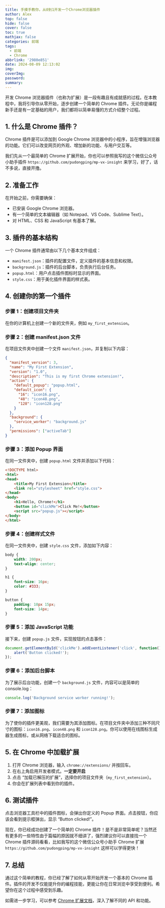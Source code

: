 ```yaml
---
title: 手摸手教你，从0到1开发一个Chrome浏览器插件
author: Alex
top: false
hide: false
cover: false
toc: true
mathjax: false
categories: 前端
tags:
  - 前端
  - Chrome
abbrlink: '2980e851'
date: 2024-08-09 12:13:02
img:
coverImg:
password:
summary:
---
```


开发 Chrome 浏览器插件（也称为扩展）是一段有趣且有成就感的过程。在本教程中，我将引导你从零开始，逐步创建一个简单的 Chrome 插件。无论你是编程新手还是有一定基础的用户，我们都将以简单易懂的方式介绍整个过程。

## 1. 什么是 Chrome 插件？

Chrome 插件是可以添加到 Google Chrome 浏览器中的小程序，旨在增强浏览器的功能。它们可以改变网页的外观、增加新的功能、与用户交互等。

我们先从一个最简单的 Chrome 扩展开始，你也可以参照我写的这个微信公众号小助手插件 `https://github.com/pudongping/mp-vx-insight` 来学习，好了，话不多说，直接开撸。

## 2. 准备工作

在开始之前，你需要确保：

- 已安装 Google Chrome 浏览器。
- 有一个简单的文本编辑器（如 Notepad、VS Code、Sublime Text）。
- 对 HTML、CSS 和 JavaScript 有基本了解。

## 3. 插件的基本结构

一个 Chrome 插件通常由以下几个基本文件组成：

- `manifest.json`：插件的配置文件，定义插件的基本信息和权限。
- `background.js`：插件的后台脚本，负责执行后台任务。
- `popup.html`：用户点击插件图标时显示的界面。
- `style.css`：用于美化插件界面的样式表。

## 4. 创建你的第一个插件

### 步骤 1：创建项目文件夹

在你的计算机上创建一个新的文件夹，例如 `my_first_extension`。

### 步骤 2：创建 manifest.json 文件

在项目文件夹中创建一个文件 `manifest.json`，并复制以下内容：

```json
{
  "manifest_version": 3,
  "name": "My First Extension",
  "version": "1.0",
  "description": "This is my first Chrome extension!",
  "action": {
    "default_popup": "popup.html",
    "default_icon": {
      "16": "icon16.png",
      "48": "icon48.png",
      "128": "icon128.png"
    }
  },
  "background": {
    "service_worker": "background.js"
  },
  "permissions": ["activeTab"]
}
```

### 步骤 3：添加 Popup 界面

在同一文件夹中，创建 `popup.html` 文件并添加以下代码：

```html
<!DOCTYPE html>
<html>
<head>
    <title>My First Extension</title>
    <link rel="stylesheet" href="style.css">
</head>
<body>
    <h1>Hello, Chrome!</h1>
    <button id="clickMe">Click Me!</button>
    <script src="popup.js"></script>
</body>
</html>
```

### 步骤 4：创建样式文件

在同一文件夹中，创建 `style.css` 文件，添加如下内容：

```css
body {
    width: 200px;
    text-align: center;
}

h1 {
    font-size: 16px;
    color: #333;
}

button {
    padding: 10px 15px;
    font-size: 14px;
}
```

### 步骤 5：添加 JavaScript 功能

接下来，创建 `popup.js` 文件，实现按钮的点击事件：

```javascript
document.getElementById('clickMe').addEventListener('click', function() {
    alert('Button clicked!');
});
```

### 步骤 6：添加后台脚本

为了展示后台功能，创建一个 `background.js` 文件，内容可以是简单的 console.log：

```javascript
console.log('Background service worker running!');
```

### 步骤 7：添加图标

为了使你的插件更美观，我们需要为其添加图标。在项目文件夹中添加三种不同尺寸的图标：`icon16.png`、`icon48.png` 和 `icon128.png`。你可以使用在线图标生成器生成图标，或从网络下载适合的图标。

## 5. 在 Chrome 中加载扩展

1. 打开 Chrome 浏览器，输入 `chrome://extensions/` 并按回车。
2. 在右上角启用开发者模式。**一定要开启**
3. 点击 “加载已解压的扩展”，选择你的项目文件夹（`my_first_extension`）。
4. 你会在扩展列表中看到你的插件。

## 6. 测试插件

点击浏览器工具栏中的插件图标，会弹出你定义的 Popup 界面。点击按钮，你应该会看到提示框弹出，显示 “Button clicked!”。

现在，你已经成功创建了一个简单的 Chrome 插件！是不是非常简单呢？当然还有更多的一些特性由于篇幅的原因就不细讲了，强烈建议你可以直接找一个 Chrome 插件源码看看，比如我写的这个微信公众号小助手 Chrome 扩展 `https://github.com/pudongping/mp-vx-insight` 这样可以学得更快！

## 7. 总结

通过这个简单的教程，你已经了解了如何从零开始开发一个基本的 Chrome 插件。插件的开发不仅能提升你的编程技能，更能让你在日常浏览中享受到便利。希望你在这个过程中感受到乐趣。

如需进一步学习，可以参考 [Chrome 扩展文档](https://developer.chrome.com/docs/extensions/mv3/getstarted/)，深入了解不同的 API 和功能。
